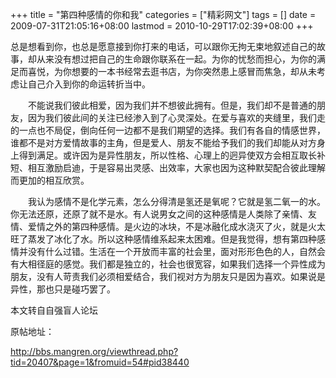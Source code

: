 +++
title = "第四种感情的你和我"
categories = ["精彩网文"]
tags = []
date = 2009-07-31T21:05:16+08:00
lastmod = 2010-10-29T17:02:39+08:00
+++



总是想看到你，也总是愿意接到你打来的电话，可以跟你无拘无束地叙述自己的故事，却从来没有想过把自己的生命跟你联系在一起。为你的忧愁而担心，为你的满足而喜悦，为你想要的一本书经常去逛书店，为你突然患上感冒而焦急，却从未考虑让自己介入到你的命运转折当中。


　　不能说我们彼此相爱，因为我们并不想彼此拥有。但是，我们却不是普通的朋友，因为我们彼此间的关注已经渗入到了心灵深处。在爱与喜欢的夹缝里，我们走的一点也不局促，倒向任何一边都不是我们期望的选择。我们有各自的情感世界，谁都不是对方爱情故事的主角，但是爱人、朋友不能给予我们的我们却能从对方身上得到满足。或许因为是异性朋友，所以性格、心理上的迥异使双方会相互取长补短、相互激励启迪，于是容易出灵感、出效率，大家也因为这种默契配合彼此理解而更加的相互欣赏。

　　我认为感情不是化学元素，怎么分得清是氢还是氧呢？它就是氢二氧一的水。你无法还原，还原了就不是水。有人说男女之间的这种感情是人类除了亲情、友情、爱情之外的第四种感情。是火边的冰块，不是冰融化成水浇灭了火，就是火太旺了蒸发了冰化了水。所以这种感情维系起来太困难。但是我觉得，想有第四种感情并没有什么过错。生活在一个开放而丰富的社会里，面对形形色色的人，自然会有大相径庭的感觉。我们都是独立的，社会也很宽容，如果我们选择一个异性成为朋友，没有人苛责我们必须相爱结合，我们视对方为朋友只是因为喜欢。如果说是异性，那也只是碰巧罢了。

本文转自自强盲人论坛

原帖地址：

http://bbs.mangren.org/viewthread.php?tid=20407&page=1&fromuid=54#pid38440